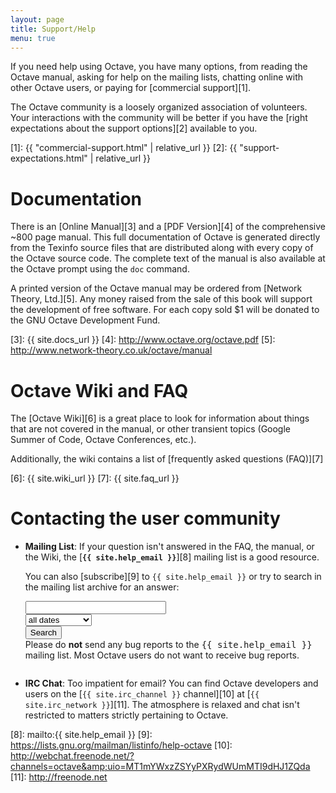 ```yaml
---
layout: page
title: Support/Help
menu: true
---
```


If you need help using Octave, you have many options, from reading
the Octave manual, asking for help on the mailing lists, chatting
online with other Octave users, or paying for [commercial support][1].

The Octave community is a loosely organized association of
volunteers.  Your interactions with the community will be better
if you have the [right expectations about the support options][2]
available to you.

[1]: {{ "commercial-support.html" | relative_url }}
[2]: {{ "support-expectations.html" | relative_url }}



# Documentation

There is an [Online Manual][3] and a [PDF Version][4] of the comprehensive
~800 page manual.  This full documentation of Octave is generated directly
from the Texinfo source files that are distributed along with every copy of
the Octave source code.  The complete text of the manual is also available
at the Octave prompt using the `doc` command.

A printed version of the Octave manual may be ordered from
[Network Theory, Ltd.][5].  Any money raised from the sale of this book
will support the development of free software.  For each copy sold $1
will be donated to the GNU Octave Development Fund.

[3]: {{ site.docs_url }}
[4]: http://www.octave.org/octave.pdf
[5]: http://www.network-theory.co.uk/octave/manual


# Octave Wiki and FAQ

The [Octave Wiki][6] is a great place to look for information about
things that are not covered in the manual, or other transient topics
(Google Summer of Code, Octave Conferences, etc.).

Additionally, the wiki contains a list of
[frequently asked questions (FAQ)][7]

[6]: {{ site.wiki_url }}
[7]: {{ site.faq_url }}


# Contacting the user community

- **Mailing List**:
  If your question isn't answered in the FAQ, the manual, or the Wiki,
  the [**`{{ site.help_email }}`**][8] mailing list is a good resource.

  You can also [subscribe][9] to `{{ site.help_email }}` or try to search in the
  mailing list archive for an answer:
  <div class="row">
  <div class="columns medium-8">
  <form action="http://octave.1599824.n4.nabble.com/template/NamlServlet.jtp">
  <input name="macro" value="search_page" type="hidden">
  <input name="node" value="1599825" type="hidden">
  <div class="row collapse">
  <div class="columns small-7">
  <input id="query" name="query" size="25">
  </div>
  <div class="columns small-3">
  <select name="days">
  <option value="0" selected="">all dates</option>
  <option value="1">past 24 hours</option>
  <option value="7">past week</option>
  <option value="30">past month</option>
  <option value="90">past 3 months</option>
  <option value="180">past 6 months</option>
  <option value="365">past year</option>
  </select>
  </div>
  <div class="columns small-2">
  <input class="button postfix" value="Search" type="submit">
  </div>
  </div>

  <div class="row ">
    <div class="columns small-12">
      <div class="panel callout">
      Please do <strong>not</strong> send any bug reports to the
      <samp>{{ site.help_email }}</samp> mailing list.
      Most Octave users do not want to receive bug reports.
      </div>
    </div>
  </div>

- **IRC Chat**:
  Too impatient for email? You can find Octave developers and users on the
  [`{{ site.irc_channel }}` channel][10] at [`{{ site.irc_network }}`][11].
  The atmosphere is relaxed and chat isn't restricted to matters strictly
  pertaining to Octave.

[8]: mailto:{{ site.help_email }}
[9]: https://lists.gnu.org/mailman/listinfo/help-octave
[10]: http://webchat.freenode.net/?channels=octave&amp;uio=MT1mYWxzZSYyPXRydWUmMTI9dHJ1ZQda
[11]: http://freenode.net
